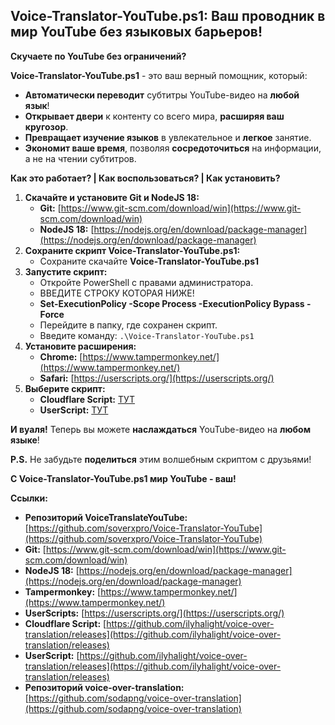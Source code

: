 ## Voice-Translator-YouTube.ps1: Ваш проводник в мир YouTube без языковых барьеров!

**Скучаете по YouTube без ограничений?**

**Voice-Translator-YouTube.ps1** - это ваш верный помощник, который:

* **Автоматически переводит** субтитры YouTube-видео на **любой язык**!
* **Открывает двери** к контенту со всего мира, **расширяя ваш кругозор**.
* **Превращает изучение языков** в увлекательное и **легкое** занятие.
* **Экономит ваше время**, позволяя **сосредоточиться** на информации, а не на чтении субтитров.

**Как это работает? | Как воспользоваться? | Как установить?**

1. **Скачайте и установите Git и NodeJS 18:**
    * **Git:** [https://www.git-scm.com/download/win](https://www.git-scm.com/download/win)
    * **NodeJS 18:** [https://nodejs.org/en/download/package-manager](https://nodejs.org/en/download/package-manager)
2. **Сохраните скрипт Voice-Translator-YouTube.ps1:**
    * Сохраните скачайте **Voice-Translator-YouTube.ps1**
4. **Запустите скрипт:**
    * Откройте PowerShell с правами администратора.
    * ВВЕДИТЕ СТРОКУ КОТОРАЯ НИЖЕ!
    * **Set-ExecutionPolicy -Scope Process -ExecutionPolicy Bypass -Force**
    * Перейдите в папку, где сохранен скрипт.
    * Введите команду: `.\Voice-Translator-YouTube.ps1`
5. **Установите расширения:**
    * **Chrome:** [https://www.tampermonkey.net/](https://www.tampermonkey.net/)
    * **Safari:** [https://userscripts.org/](https://userscripts.org/)
6. **Выберите скрипт:**
    * **Cloudflare Script:** [ТУТ](https://raw.githubusercontent.com/ilyhalight/voice-over-translation/master/dist/vot.user.js)
    * **UserScript:** [ТУТ](https://raw.githubusercontent.com/ilyhalight/voice-over-translation/master/dist/vot.user.js)

**И вуаля!** Теперь вы можете **наслаждаться** YouTube-видео на **любом языке**!

**P.S.** Не забудьте **поделиться** этим волшебным скриптом с друзьями!

**С Voice-Translator-YouTube.ps1 мир YouTube - ваш!**

**Ссылки:**

* **Репозиторий VoiceTranslateYouTube:** [https://github.com/soverxpro/Voice-Translator-YouTube](https://github.com/soverxpro/Voice-Translator-YouTube)
* **Git:** [https://www.git-scm.com/download/win](https://www.git-scm.com/download/win)
* **NodeJS 18:** [https://nodejs.org/en/download/package-manager](https://nodejs.org/en/download/package-manager)
* **Tampermonkey:** [https://www.tampermonkey.net/](https://www.tampermonkey.net/)
* **UserScripts:** [https://userscripts.org/](https://userscripts.org/)
* **Cloudflare Script:** [https://github.com/ilyhalight/voice-over-translation/releases](https://github.com/ilyhalight/voice-over-translation/releases)
* **UserScript:** [https://github.com/ilyhalight/voice-over-translation/releases](https://github.com/ilyhalight/voice-over-translation/releases)
* **Репозиторий voice-over-translation:** [https://github.com/sodapng/voice-over-translation](https://github.com/sodapng/voice-over-translation)
